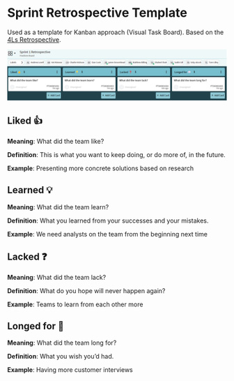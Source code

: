 # Sprint Retrospective Template

Used as a template for Kanban approach (Visual Task Board). Based on the [4Ls Retrospective](https://openpracticelibrary.com/practice/4ls-retrospective/).

![Retro Screenshot](../assets/retro-screenshot.png)

## Liked 👍

**Meaning**: What did the team like?

**Definition**: This is what you want to keep doing, or do more of, in the future.

**Example**: Presenting more concrete solutions based on research

## Learned 💡

**Meaning**: What did the team learn?

**Definition**: What you learned from your successes and your mistakes.

**Example**: We need analysts on the team from the beginning next time

## Lacked ❓

**Meaning**: What did the team lack?

**Definition**: What do you hope will never happen again?

**Example**: Teams to learn from each other more

## Longed for 💭

**Meaning**: What did the team long for?

**Definition**: What you wish you’d had. 

**Example**: Having more customer interviews

